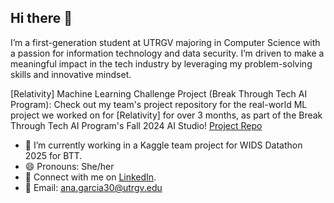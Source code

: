 ## Hi there 👋

I’m a first-generation student at UTRGV majoring in Computer Science with a passion for information technology and data security. I’m driven to make a meaningful impact in the tech industry by leveraging my problem-solving skills and innovative mindset.

[Relativity] Machine Learning Challenge Project (Break Through Tech AI Program): Check out my team's project repository for the real-world ML project we worked on for [Relativity] for over 3 months, as part of the Break Through Tech AI Program's Fall 2024 AI Studio! [Project Repo](https://github.com/BTT-Relativity1B/Main)

- 🔭 I’m currently working in a Kaggle team project for WIDS Datathon 2025 for BTT.
- 😄 Pronouns: She/her
- 📢 Connect with me on [LinkedIn](https://www.linkedin.com/in/anamichell/).
- 📧 Email: ana.garcia30@utrgv.edu
<!--
**anamichell/anamichell** is a ✨ _special_ ✨ repository because its `README.md` (this file) appears on your GitHub profile.

Here are some ideas to get you started:

- 🔭 I’m currently working on ...
- 🌱 I’m currently learning ...
- 👯 I’m looking to collaborate on ...
- 🤔 I’m looking for help with ...
- 💬 Ask me about ...
- 📫 How to reach me: ...
- 😄 Pronouns: ...
- ⚡ Fun fact: ...
-->
